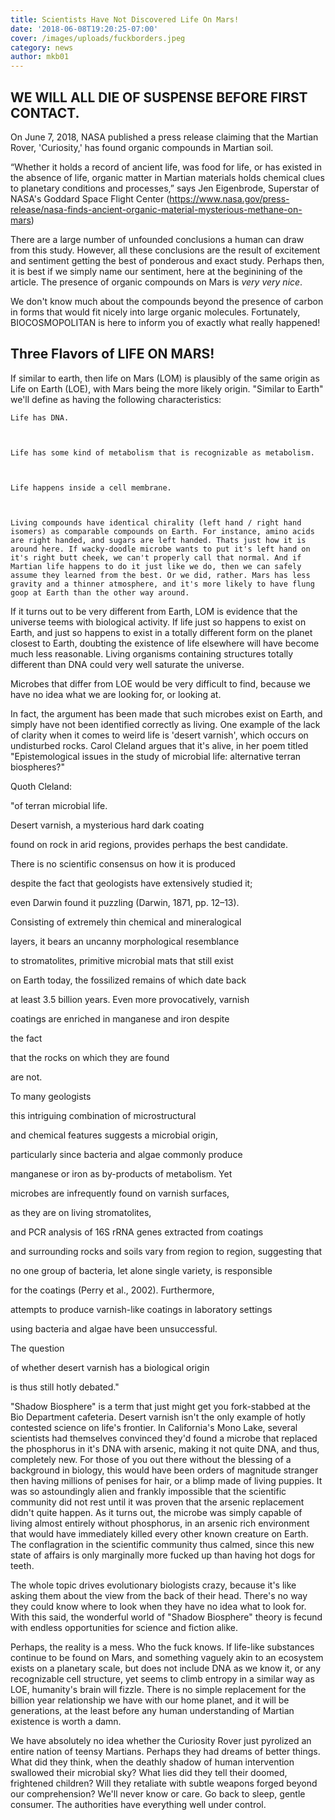 ```yaml
---
title: Scientists Have Not Discovered Life On Mars!
date: '2018-06-08T19:20:25-07:00'
cover: /images/uploads/fuckborders.jpeg
category: news
author: mkb01
---
```

## WE WILL ALL DIE OF SUSPENSE BEFORE FIRST CONTACT.

On June 7, 2018, NASA published a press release claiming that the Martian Rover, 'Curiosity,' has found organic  compounds in Martian soil. 

“Whether it holds a record of ancient life, was food for life, or has existed in the absence of life, organic matter in Martian materials holds chemical clues to planetary conditions and processes,” says Jen Eigenbrode, Superstar of NASA's Goddard Space Flight Center (https://www.nasa.gov/press-release/nasa-finds-ancient-organic-material-mysterious-methane-on-mars)

There are a large number of unfounded conclusions a human can draw from this study. However, all these conclusions are the result of excitement and sentiment getting the best of ponderous and exact study. Perhaps then, it is best if we simply name our sentiment, here at the beginining of the article. The presence of organic compounds on Mars is <i>very very nice</i>. 

We don't know much about the compounds beyond the presence of carbon in forms that would fit nicely into large organic molecules. Fortunately, BIOCOSMOPOLITAN is here to inform you of exactly what really happened!

## Three Flavors of LIFE ON MARS!

If similar to earth, then life on Mars (LOM) is plausibly of the same origin as Life on Earth (LOE), with Mars being the more likely origin. "Similar to Earth" we'll define as having the following characteristics: 

```
Life has DNA. 



Life has some kind of metabolism that is recognizable as metabolism.



Life happens inside a cell membrane.



Living compounds have identical chirality (left hand / right hand isomers) as comparable compounds on Earth. For instance, amino acids are right handed, and sugars are left handed. Thats just how it is around here. If wacky-doodle microbe wants to put it's left hand on it's right butt cheek, we can't properly call that normal. And if Martian life happens to do it just like we do, then we can safely assume they learned from the best. Or we did, rather. Mars has less gravity and a thinner atmosphere, and it's more likely to have flung goop at Earth than the other way around.
```

If it turns out to be very different from Earth, LOM is evidence that the universe teems with biological activity. If life just so happens to exist on Earth, and just so happens to exist in a totally different form on the planet closest to Earth, doubting the existence of life elsewhere will have become much less reasonable. Living organisms containing structures totally different than DNA could very well saturate the universe. 

Microbes that differ from LOE would be very difficult to find, because we have no idea what we are looking for, or looking at.

In fact, the argument has been made that such microbes exist on Earth, and simply have not been identified correctly as living. One example of the lack of clarity when it comes to weird life is 'desert varnish', which occurs on undisturbed rocks. Carol Cleland argues that it's alive, in her poem titled "Epistemological issues in the study of microbial life: alternative terran biospheres?"

Quoth Cleland:

"of terran microbial life.

Desert varnish, a mysterious hard dark coating 

found on rock in arid regions, provides perhaps the best candidate.

There is no scientific consensus on how it is produced

despite the fact that geologists have extensively studied it;

even Darwin found it puzzling (Darwin, 1871, pp. 12–13). 

Consisting of extremely thin chemical and mineralogical

layers, it bears an uncanny morphological resemblance

to stromatolites, primitive microbial mats that still exist 

on Earth today, the fossilized remains of which date back 

at least 3.5 billion years. Even more provocatively, varnish

coatings are enriched in manganese and iron despite 

the fact 

that the rocks on which they are found 

are not. 

To many geologists 

this intriguing combination of microstructural

and chemical features suggests a microbial origin, 

particularly since bacteria and algae commonly produce

manganese or iron as by-products of metabolism. Yet

microbes are infrequently found on varnish surfaces, 

as they are on living stromatolites, 

and PCR analysis of 16S rRNA genes extracted from coatings 

and surrounding rocks and soils vary from region to region, suggesting that

no one group of bacteria, let alone single variety, is responsible

for the coatings (Perry et al., 2002). Furthermore,

attempts to produce varnish-like coatings in laboratory settings

using bacteria and algae have been unsuccessful. 

The question 

of whether desert varnish has a biological origin 

is thus still hotly debated."

"Shadow Biosphere" is a term that just might get you fork-stabbed at the Bio Department cafeteria. Desert varnish isn't the only example of hotly contested science on life's frontier. In California's Mono Lake, several scientists had themselves convinced they'd found a microbe that replaced the phosphorus in it's DNA with arsenic, making it not quite DNA, and thus, completely new. For those of you out there without the blessing of a background in biology, this would have been orders of magnitude stranger then having millions of penises for hair, or a blimp made of living puppies. It was so astoundingly alien and frankly impossible that the scientific community did not rest until it was proven that the arsenic replacement didn't quite happen. As it turns out, the microbe was simply capable of living almost entirely without phosphorus, in an arsenic rich environment that would have immediately killed every other known creature on Earth. The conflagration in the scientific community thus calmed, since this new state of affairs is only marginally more fucked up than having hot dogs for teeth. 

The whole topic drives evolutionary biologists crazy, because it's like asking them about the view from the back of their head. There's no way they could know where to look when they have no idea what to look for. With this said, the wonderful world of "Shadow Biosphere" theory is fecund with endless opportunities for science and fiction alike.

Perhaps, the reality is a mess. Who the fuck knows. If life-like substances continue to be found on Mars, and something vaguely akin to an ecosystem exists on a planetary scale, but does not include DNA as we know it, or any recognizable cell structure, yet seems to climb entropy in a similar way as LOE, humanity's brain will fizzle. There is no simple replacement for the billion year relationship we have with our home planet, and it will be generations, at the least before any human understanding of Martian existence is worth a damn.

We have absolutely no idea whether the Curiosity Rover just pyrolized an entire nation of teensy Martians. Perhaps they had dreams of better things. What did they think, when the deathly shadow of human intervention swallowed their microbial sky? What lies did they tell their doomed, frightened children? Will they retaliate with subtle weapons forged beyond our comprehension? We'll never know or care. Go back to sleep, gentle consumer. The authorities have everything well under control.
